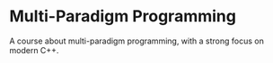 # Multi-Paradigm Programming

A course about multi-paradigm programming, with a strong focus on modern C++.


